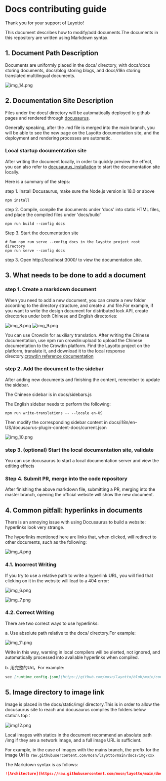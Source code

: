 # Docs contributing guide

Thank you for your support of Layotto!

This document describes how to modify/add documents.The documents in this repository are written using Markdown syntax.

## 1. Document Path Description

Documents are uniformly placed in the docs/ directory, with docs/docs storing documents, docs/blog storing blogs, and docs/i18n storing translated multilingual documents.

![img\_14.png](/img/development/doc/img_14.png)

## 2. Documentation Site Description

Files under the docs/ directory will be automatically deployed to github pages and rendered through [docusaurus](https://docusaurus.io/).

Generally speaking, after the .md file is merged into the main branch, you will be able to see the new page on the Layotto documentation site, and the deployment and rendering processes are automatic.

### Local startup documentation site

After writing the document locally, in order to quickly preview the effect, you can also refer to [docusaurus_installation](https://docusaurus.io/docs/installation) to start the documentation site locally.

Here is a summary of the steps:

step 1. Install Docusaurus, make sure the Node.js version is 18.0 or above

```shell
npm install
```

step 2. Compile, compile the documents under 'docs' into static HTML files, and place the compiled files under 'docs/build'

```shell
npm run build --config docs
```

Step 3. Start the documentation site

```shell
# Run npm run serve --config docs in the layotto project root directory
npm run serve --config docs
```

step 3. Open http://localhost:3000/ to view the documentation site.

## 3. What needs to be done to add a document

### step 1. Create a markdown document

When you need to add a new document, you can create a new folder according to the directory structure, and create a .md file.For example, if you want to write the design document for distributed lock API, create directories under both Chinese and English directories:

![img\_8.png](/img/development/doc/img_8.png)
![img\_9.png](/img/development/doc/img_9.png)

You can use Crowdin for auxiliary translation. After writing the Chinese documentation, use npm run crowdin:upload to upload the Chinese documentation to the Crowdin platform. Find the Layotto project on the platform, translate it, and download it to the local response directory.[crowdin reference documentation](https://docusaurus.io/docs/i18n/crowdin)

### step 2. Add the document to the sidebar

After adding new documents and finishing the content, remember to update the sidebar.

The Chinese sidebar is in docs/sidebars.js

The English sidebar needs to perform the following:

```shell
npm run write-translations -- --locale en-US
```

Then modify the corresponding sidebar content in docs/i18n/en-US/docusaurus-plugin-content-docs/current.json

![img\_10.png](/img/development/doc/img_10.png)

### step 3. (optional) Start the local documentation site, validate

You can use docusaurus to start a local documentation server and view the editing effects

### Step 4. Submit PR, merge into the code repository

After finishing the above markdown file, submitting a PR, merging into the master branch, opening the official website will show the new document.

## 4. Common pitfall: hyperlinks in documents

There is an annoying issue with using Docusaurus to build a website: hyperlinks look very strange.

The hyperlinks mentioned here are links that, when clicked, will redirect to other documents, such as the following:

![img\_4.png](/img/development/doc/img_4.png)

### 4.1. Incorrect Writing

If you try to use a relative path to write a hyperlink URL, you will find that clicking on it in the website will lead to a 404 error:

![img\_6.png](/img/development/doc/img_6.png)

![img\_7.png](/img/development/doc/img_7.png)

### 4.2. Correct Writing

There are two correct ways to use hyperlinks:

a. Use absolute path relative to the docs/ directory.For example:

![img\_11.png](/img/development/doc/img_11.png)

Write in this way, warning in local compilers will be alerted, not ignored, and automatically processed into available hyperlinks when compiled.

b. 用完整的Url。For example:

```markdown
see [runtime_config.json](https://github.com/mosn/layotto/blob/main/configs/runtime_config.json):
```

## 5. Image directory to image link

Image is placed in the docs/static/img/ directory.This is in order to allow the docusaurus site to reach and docusaurus compiles the folders below static's top：

![img12.png](/img/development/doc/img_12.png)

Local images with statics in the document recommend an absolute path /img if they are a network image, and a full image URL is sufficient.

For example, in the case of images with the mains branch, the prefix for the image Url is `raw.githubusercontent.com/mosn/layotto/main/docs/img/xxx`

The Markdown syntax is as follows:

```markdown
![Architecture](https://raw.githubusercontent.com/mosn/layotto/main/docs/img/runtime-architecture.png)
```
